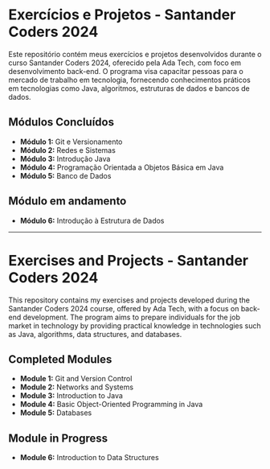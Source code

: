 # Exercícios e Projetos - Santander Coders 2024

Este repositório contém meus exercícios e projetos desenvolvidos durante o curso Santander Coders 2024, oferecido pela Ada Tech, com foco em desenvolvimento back-end. O programa visa capacitar pessoas para o mercado de trabalho em tecnologia, fornecendo conhecimentos práticos em tecnologias como Java, algoritmos, estruturas de dados e bancos de dados.

## Módulos Concluídos
- **Módulo 1:** Git e Versionamento
- **Módulo 2:** Redes e Sistemas
- **Módulo 3:** Introdução Java
- **Módulo 4:** Programação Orientada a Objetos Básica em Java
- **Módulo 5:** Banco de Dados

## Módulo em andamento
- **Módulo 6:** Introdução à Estrutura de Dados

---

# Exercises and Projects - Santander Coders 2024

This repository contains my exercises and projects developed during the Santander Coders 2024 course, offered by Ada Tech, with a focus on back-end development. The program aims to prepare individuals for the job market in technology by providing practical knowledge in technologies such as Java, algorithms, data structures, and databases.

## Completed Modules
- **Module 1:** Git and Version Control
- **Module 2:** Networks and Systems
- **Module 3:** Introduction to Java
- **Module 4:** Basic Object-Oriented Programming in Java
- **Module 5:** Databases

## Module in Progress
- **Module 6:** Introduction to Data Structures
